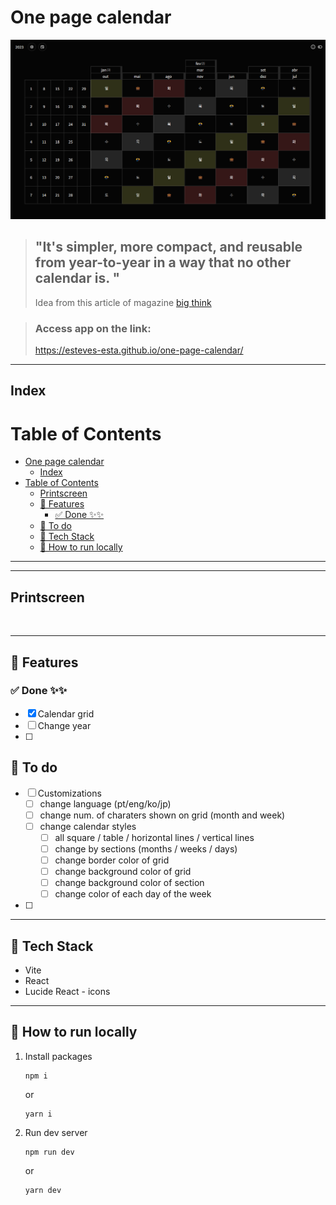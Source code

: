 # One page calendar
![Header image ](/header-readme.png "Header")

>## "It's simpler, more compact, and reusable from year-to-year in a way that no other calendar is. "
> Idea from this article of magazine [big think](https://bigthink.com/starts-with-a-bang/one-page-calendar/)


> ### Access app on the link:
> https://esteves-esta.github.io/one-page-calendar/

---
## Index

# Table of Contents
- [One page calendar](#one-page-calendar)
  - [Index](#index)
- [Table of Contents](#table-of-contents)
  - [Printscreen](#printscreen)
  - [📖 Features](#-features)
    - [✅ Done ✨✨](#-done-)
  - [🔨 To do](#-to-do)
  - [🧰 Tech Stack](#-tech-stack)
  - [🚀 How to run locally](#-how-to-run-locally)

---
---

## Printscreen
<img alt="" src="" width="550" />

---
## 📖 Features
### ✅ Done ✨✨
- [x] Calendar grid
- [ ] Change year
- [ ] 

## 🔨 To do
- [ ] Customizations
  - [ ] change language (pt/eng/ko/jp)
  - [ ] change num. of charaters shown on grid (month and week)
  - [ ] change calendar styles
    - [ ] all square / table / horizontal lines / vertical lines
    - [ ] change by sections (months / weeks / days)
    - [ ] change border color of grid
    - [ ] change background color of grid
    - [ ] change background color of section
    - [ ] change color of each day of the week
- [ ] 

---

## 🧰 Tech Stack

- Vite
- React
- Lucide React - icons

---

## 🚀 How to run locally

1. Install packages

      ```
      npm i 
      ```
      
      or

      ```
      yarn i
      ```

2. Run dev server

      ```
      npm run dev 
      ```
      
      or

      ```
      yarn dev
      ```





